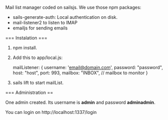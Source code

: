 Mail list manager coded on sailsjs. We use those npm packages:

   * sails-generate-auth: Local authentication on disk.
   * mail-listener2 to listen to IMAP
   * emailjs for sending emails


=== Instalation ===

1. npm install.

2. Add this to app/local.js:

	mailListener: {
        username: 'email@domain.com',
        password: "password",
        host: "host",
        port: 993,
        mailbox: "INBOX", // mailbox to monitor
    }

3. sails lift to start mailList.

=== Administration ==

One admin created. Its username is **admin** and password **adminadmin**. 

You can login on http://localhost:1337/login